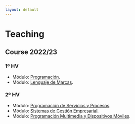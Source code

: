 ```yaml
---
layout: default
---
```


# Teaching

## Course 2022/23
### 1º HV
*   Módulo: [Programación](./another-page.html).
*   Módulo: [Lenguaje de Marcas](./another-page.html).

### 2º HV
*   Módulo: [Programación de Servicios y Procesos](./another-page.html).
*   Módulo: [Sistemas de Gestión Empresarial](./another-page.html).
*   Módulo: [Programación Multimedia y Dispositivos Móviles](./another-page.html).
